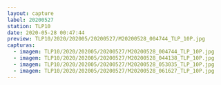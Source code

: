```yaml
---
layout: capture
label: 20200527
station: TLP10
date: 2020-05-28 00:47:44
preview: TLP10/2020/202005/20200527/M20200528_004744_TLP_10P.jpg
capturas:
  - imagem: TLP10/2020/202005/20200527/M20200528_004744_TLP_10P.jpg
  - imagem: TLP10/2020/202005/20200527/M20200528_044138_TLP_10P.jpg
  - imagem: TLP10/2020/202005/20200527/M20200528_053035_TLP_10P.jpg
  - imagem: TLP10/2020/202005/20200527/M20200528_061627_TLP_10P.jpg
---
```

